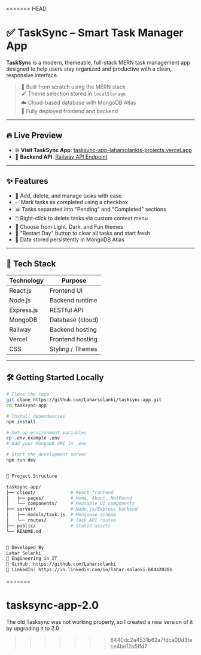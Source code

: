 <<<<<<< HEAD
# ✅ TaskSync – Smart Task Manager App

**TaskSync** is a modern, themeable, full-stack MERN task management app designed to help users stay organized and productive with a clean, responsive interface.

> 🎯 Built from scratch using the MERN stack  
> 🖌️ Theme selection stored in `localStorage`  
> ☁️ Cloud-based database with MongoDB Atlas  
> 🚀 Fully deployed frontend and backend

---

## 🔥 Live Preview

- 🌐 **Visit TaskSync App**: [tasksync-app-laharsolankis-projects.vercel.app](https://tasksync-app-laharsolankis-projects.vercel.app/)
- 🔗 **Backend API**: [Railway API Endpoint](https://adaptable-gentleness-production.up.railway.app/api/tasks)

---

## ✨ Features

- 📝 Add, delete, and manage tasks with ease
- ✅ Mark tasks as completed using a checkbox
- 📊 Tasks separated into "Pending" and "Completed" sections
- 🖱️ Right-click to delete tasks via custom context menu
- 🎨 Choose from Light, Dark, and Fun themes
- 🔄 "Restart Day" button to clear all tasks and start fresh
- 💾 Data stored persistently in MongoDB Atlas

---

## 🧱 Tech Stack

| Technology   | Purpose            |
|--------------|--------------------|
| React.js     | Frontend UI        |
| Node.js      | Backend runtime    |
| Express.js   | RESTful API        |
| MongoDB      | Database (cloud)   |
| Railway      | Backend hosting    |
| Vercel       | Frontend hosting   |
| CSS          | Styling / Themes   |

---

## 🛠️ Getting Started Locally

```bash
# Clone the repo
git clone https://github.com/Laharsolanki/tasksync-app.git
cd tasksync-app

# Install dependencies
npm install

# Set up environment variables
cp .env.example .env
# Add your MongoDB URI in .env

# Start the development server
npm run dev


📂 Project Structure

tasksync-app/
├── client/             # React frontend
│   ├── pages/          # Home, About, NotFound
│   └── components/     # Reusable UI components
├── server/             # Node.js/Express backend
│   ├── models/task.js  # Mongoose schema
│   └── routes/         # Task API routes
├── public/             # Static assets
└── README.md


👤 Developed By
Lahar Solanki
💼 Engineering in IT
🔗 GitHub: https://github.com/Laharsolanki
🔗 LinkedIn: https://in.linkedin.com/in/lahar-solanki-b04a2028b
```
=======
# tasksync-app-2.0
The old Tasksync was not working properly, so I created a new version of it by upgrading it to 2.0
>>>>>>> 8440dc2a4531b62a7fdca00d3fece4be12b5ffd7
